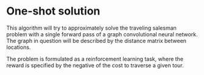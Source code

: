 # One-shot solution
This algorithm will try to approximately solve the traveling salesman problem with a single forward pass of a graph convolutional neural network. The graph in question will be described by the distance matrix between locations.

The problem is formulated as a reinforcement learning task, where the reward is specified by the negative of the cost to traverse a given tour.
